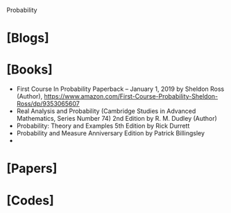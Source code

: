 Probability

# [Blogs]

# [Books]
+ First Course In Probability Paperback – January 1, 2019 by Sheldon Ross (Author), https://www.amazon.com/First-Course-Probability-Sheldon-Ross/dp/9353065607
+ Real Analysis and Probability (Cambridge Studies in Advanced Mathematics, Series Number 74) 2nd Edition by R. M. Dudley  (Author)
+ Probability: Theory and Examples 5th Edition by Rick Durrett
+ Probability and Measure Anniversary Edition by Patrick Billingsley
+ 


# [Papers]


# [Codes]

